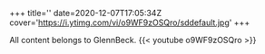+++
title=''
date=2020-12-07T17:05:34Z
cover='https://i.ytimg.com/vi/o9WF9zOSQro/sddefault.jpg'
+++

All content belongs to GlennBeck.
{{< youtube o9WF9zOSQro >}}
